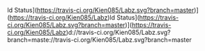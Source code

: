 
ld Status](https://travis-ci.org/Kien085/Labz.svg?branch=master)](https://travis-ci.org/Kien085/Labz)ld Status](https://travis-ci.org/Kien085/Labz.svg?branch=master)](https://travis-ci.org/Kien085/Labz)d://travis-ci.org/Kien085/Labz.svg?branch=maste://travis-ci.org/Kien085/Labz.svg?branch=master
